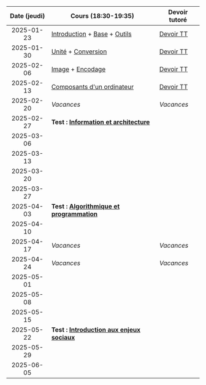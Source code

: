 | Date (jeudi) | Cours (18:30-19:35)                                                                             | Devoir tutoré                  |
| :----------: | ----------------------------------------------------------------------------------------------- | ------------------------------ |
|  2025-01-23  | [Introduction](/docs/1mb/intro) + [Base](/docs/1mb/info/base) + [Outils](/docs/1mb/info/outils) | [Devoir TT](/docs/1mb/info/tt) |
|  2025-01-30  | [Unité](/docs/1mb/info/unite) + [Conversion](/docs/1mb/info/conversion)                         | [Devoir TT](/docs/1mb/info/tt) |
|  2025-02-06  | [Image](/docs/1mb/info/image) + [Encodage](/docs/1mb/info/encodage)                             | [Devoir TT](/docs/1mb/info/tt) |
|  2025-02-13  | [Composants d'un ordinateur](/docs/1mb/info/composant)                                          | [Devoir TT](/docs/1mb/info/tt) |
|  2025-02-20  | _Vacances_                                                                                      | _Vacances_                     |
|  2025-02-27  | **Test : [Information et architecture](/docs/1mb/info)**                                        |                                |
|  2025-03-06  |                                                                                                 |                                |
|  2025-03-13  |                                                                                                 |                                |
|  2025-03-20  |                                                                                                 |                                |
|  2025-03-27  |                                                                                                 |                                |
|  2025-04-03  | **Test : [Algorithmique et programmation](/docs/1mb/prog)**                                     |                                |
|  2025-04-10  |                                                                                                 |                                |
|  2025-04-17  | _Vacances_                                                                                      | _Vacances_                     |
|  2025-04-24  | _Vacances_                                                                                      | _Vacances_                     |
|  2025-05-01  |                                                                                                 |                                |
|  2025-05-08  |                                                                                                 |                                |
|  2025-05-15  |                                                                                                 |                                |
|  2025-05-22  | **Test : [Introduction aux enjeux sociaux](/docs/1mb/enje)**                                    |                                |
|  2025-05-29  |                                                                                                 |                                |
|  2025-06-05  |                                                                                                 |                                |
